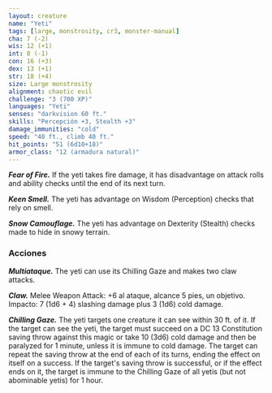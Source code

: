 ```yaml
---
layout: creature
name: "Yeti"
tags: [large, monstrosity, cr3, monster-manual]
cha: 7 (-2)
wis: 12 (+1)
int: 8 (-1)
con: 16 (+3)
dex: 13 (+1)
str: 18 (+4)
size: Large monstrosity
alignment: chaotic evil
challenge: "3 (700 XP)"
languages: "Yeti"
senses: "darkvision 60 ft."
skills: "Percepción +3, Stealth +3"
damage_immunities: "cold"
speed: "40 ft., climb 40 ft."
hit_points: "51 (6d10+18)"
armor_class: "12 (armadura natural)"
---
```


***Fear of Fire.*** If the yeti takes fire damage, it has disadvantage on attack rolls and ability checks until the end of its next turn.

***Keen Smell.*** The yeti has advantage on Wisdom (Perception) checks that rely on smell.

***Snow Camouflage.*** The yeti has advantage on Dexterity (Stealth) checks made to hide in snowy terrain.

### Acciones

***Multiataque.*** The yeti can use its Chilling Gaze and makes two claw attacks.

***Claw.*** Melee Weapon Attack: +6 al ataque, alcance 5 pies, un objetivo. Impacto: 7 (1d6 + 4) slashing damage plus 3 (1d6) cold damage.

***Chilling Gaze.*** The yeti targets one creature it can see within 30 ft. of it. If the target can see the yeti, the target must succeed on a DC 13 Constitution saving throw against this magic or take 10 (3d6) cold damage and then be paralyzed for 1 minute, unless it is immune to cold damage. The target can repeat the saving throw at the end of each of its turns, ending the effect on itself on a success. If the target's saving throw is successful, or if the effect ends on it, the target is immune to the Chilling Gaze of all yetis (but not abominable yetis) for 1 hour.